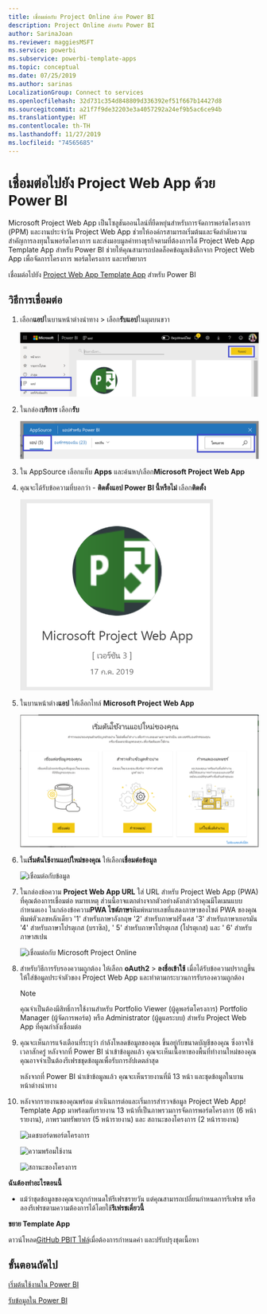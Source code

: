```yaml
---
title: เชื่อมต่อกับ Project Online ด้วย Power BI
description: Project Online สำหรับ Power BI
author: SarinaJoan
ms.reviewer: maggiesMSFT
ms.service: powerbi
ms.subservice: powerbi-template-apps
ms.topic: conceptual
ms.date: 07/25/2019
ms.author: sarinas
LocalizationGroup: Connect to services
ms.openlocfilehash: 32d731c354d848809d336392ef51f667b14427d8
ms.sourcegitcommit: a21f7f9de32203e3a4057292a24ef9b5ac6ce94b
ms.translationtype: HT
ms.contentlocale: th-TH
ms.lasthandoff: 11/27/2019
ms.locfileid: "74565685"
---
```

# <a name="connect-to-project-web-app-with-power-bi"></a>เชื่อมต่อไปยัง Project Web App ด้วย Power BI
Microsoft Project Web App เป็นโซลูชันออนไลน์ที่ยืดหยุ่นสำหรับการจัดการพอร์ตโครงการ (PPM) และงานประจำวัน Project Web App ช่วยให้องค์กรสามารถเริ่มต้นและจัดลำดับความสำคัญการลงทุนในพอร์ตโครงการ และส่งมอบมูลค่าทางธุรกิจตามที่ต้องการได้ Project Web App Template App สำหรับ Power BI ช่วยให้คุณสามารถปลดล็อคข้อมูลเชิงลึกจาก Project Web App เพื่อจัดการโครงการ พอร์ตโครงการ และทรัพยากร

เชื่อมต่อไปยัง [Project Web App Template App](https://appsource.microsoft.com/product/power-bi/pbi_msprojectonline.pbi-microsoftprojectwebapp) สำหรับ Power BI

## <a name="how-to-connect"></a>วิธีการเชื่อมต่อ

1. เลือก**แอป**ในบานหน้าต่างนำทาง > เลือก**รับแอป**ในมุมบนขวา

    ![รับแอป](media/service-connect-to-project-online/GetApps.png)

2. ในกล่อง**บริการ** เลือก**รับ**
   
   ![AppSource](media/service-connect-to-project-online/AppSource.png)
3. ใน AppSource เลือกแท็บ **Apps** และค้นหา/เลือก**Microsoft Project Web App**
   
4. คุณจะได้รับข้อความที่บอกว่า - **ติดตั้งแอป Power BI นี้หรือไม่** เลือก**ติดตั้ง** 

   ![ติดตั้งเว็บโครงการ](media/service-connect-to-project-online/ProjectTile.png)
5. ในบานหน้าต่าง**แอป** ให้เลือกไทล์ **Microsoft Project Web App** 
   
   ![Microsoft Project Web App](media/service-connect-to-project-online/getstarted.png)
6. ใน**เริ่มต้นใช้งานแอปใหม่ของคุณ** ให้เลือก**เชื่อมต่อข้อมูล**
   
   ![เชื่อมต่อกับข้อมูล](media/service-connect-to-project-online/mproject.png)
7. ในกล่องข้อความ **Project Web App URL** ใส่ URL สำหรับ Project Web App (PWA) ที่คุณต้องการเชื่อมต่อ  หมายเหตุ ส่วนนี้อาจแตกต่างจากตัวอย่างดังกล่าวถ้าคุณมีโดเมนแบบกำหนดเอง ในกล่องข้อความ**PWA ไซต์ภาษา**พิมพ์หมายเลขที่แสดงภาษาของไซต์ PWA ของคุณ พิมพ์ตัวเลขหลักเดียว '1' สำหรับภาษาอังกฤษ '2' สำหรับภาษาฝรั่งเศส '3' สำหรับภาษาเยอรมัน '4' สำหรับภาษาโปรตุเกส (บราซิล), ' 5' สำหรับภาษาโปรตุเกส (โปรตุเกส) และ ' 6' สำหรับภาษาสเปน 
   
   ![เชื่อมต่อกับ Microsoft Project Online](media/service-connect-to-project-online/params.png)
8. สำหรับวิธีการรับรองความถูกต้อง ให้เลือก **oAuth2** \> **ลงชื่อเข้าใช้** เมื่อได้รับข้อความปรากฏขึ้น ให้ใส่ข้อมูลประจำตัวของ Project Web App และทำตามกระบวนการรับรองความถูกต้อง

    > [!NOTE]
    > คุณจำเป็นต้องมีสิทธิ์การใช้งานสำหรับ Portfolio Viewer (ผู้ดูพอร์ตโครงการ) Portfolio Manager (ผู้จัดการพอร์ต) หรือ Administrator (ผู้ดูแลระบบ) สำหรับ Project Web App ที่คุณกำลังเชื่อมต่อ

9. คุณจะเห็นการแจ้งเตือนที่ระบุว่า กำลังโหลดข้อมูลของคุณ ขึ้นอยู่กับขนาดบัญชีของคุณ ซึ่งอาจใช้เวลาสักครู่ หลังจากที่ Power BI นำเข้าข้อมูลแล้ว คุณจะเห็นเนื้อหาของพื้นที่ทำงานใหม่ของคุณ คุณอาจจำเป็นต้องรีเฟรชชุดข้อมูลเพื่อรับการอัปเดตล่าสุด 

    หลังจากที่ Power BI นำเข้าข้อมูลแล้ว คุณจะเห็นรายงานที่มี 13 หน้า และชุดข้อมูลในบานหน้าต่างนำทาง 

10. หลังจากรายงานของคุณพร้อม ดำเนินการต่อและเริ่มการสำรวจข้อมูล Project Web App! Template App มาพร้อมกับรายงาน 13 หน้าที่เป็นภาพรวมการจัดการพอร์ตโครงการ (6 หน้ารายงาน), ภาพรวมทรัพยากร (5 หน้ารายงาน) และ สถานะของโครงการ (2 หน้ารายงาน) 

    ![แดชบอร์ดพอร์ตโครงการ](media/service-connect-to-project-online/report1.png)
   
    ![ความพร้อมใช้งาน](media/service-connect-to-project-online/report3.png)
   
    ![สถานะของโครงการ](media/service-connect-to-project-online/report2.png)

**ฉันต้องทำอะไรตอนนี้**

* แม้ว่าชุดข้อมูลของคุณจะถูกกำหนดให้รีเฟรชรายวัน แต่คุณสามารถเปลี่ยนกำหนดการรีเฟรช หรือลองรีเฟรชตามความต้องการได้โดยใช้**รีเฟรชเดี๋ยวนี้**

**ขยาย Template App**

ดาวน์โหลด[GitHub PBIT ไฟล์](https://github.com/OfficeDev/Project-Power-BI-Content-Packs)เมื่อต้องการกำหนดค่า และปรับปรุงชุดเนื้อหา

## <a name="next-steps"></a>ขั้นตอนถัดไป
[เริ่มต้นใช้งานใน Power BI](service-get-started.md)

[รับข้อมูลใน Power BI](service-get-data.md)

